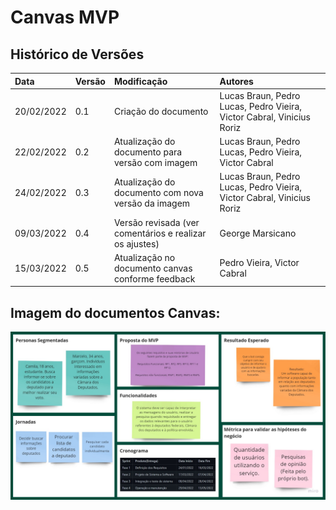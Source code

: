 # Canvas MVP

## Histórico de Versões
|Data|Versão|Modificação|Autores|
|:---|:-----|:----------|:------|
|20/02/2022|0.1|Criação do documento|Lucas Braun, Pedro Lucas, Pedro Vieira, Victor Cabral, Vinicius Roriz|
|22/02/2022|0.2|Atualização do documento para versão com imagem |Lucas Braun, Pedro Lucas, Pedro Vieira, Victor Cabral|
|24/02/2022|0.3|Atualização do documento com nova versão da imagem |Lucas Braun, Pedro Lucas, Pedro Vieira, Victor Cabral, Vinicius Roriz|
|09/03/2022|0.4|Versão revisada (ver comentários e realizar os ajustes) |George Marsicano|
|15/03/2022|0.5|Atualização no documento canvas conforme feedback|Pedro Vieira, Victor Cabral|

## Imagem do documentos Canvas:

<p align="center">
  <img src="https://github.com/FGAUnB-REQ-GM/2021.2-DepBot/blob/main/docs/assets/canvas_V3.jpg?raw=true">
</p>
